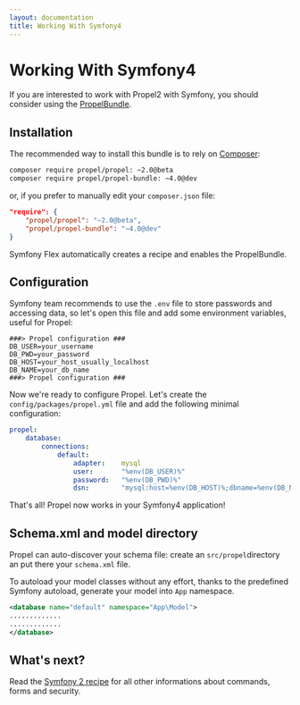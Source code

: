 ```yaml
---
layout: documentation
title: Working With Symfony4
---
```


# Working With Symfony4 #

If you are interested to work with Propel2 with Symfony, you should consider
using the [PropelBundle](https://github.com/propelorm/PropelBundle).

## Installation ##

The recommended way to install this bundle is to rely on
[Composer](http://getcomposer.org/):
```bash
composer require propel/propel: ~2.0@beta
composer require propel/propel-bundle: ~4.0@dev
```
or, if you prefer to manually edit your `composer.json` file: 

``` json
"require": {
    "propel/propel": "~2.0@beta",
    "propel/propel-bundle": "~4.0@dev"
}
```
Symfony Flex automatically creates a recipe and enables the PropelBundle.

## Configuration ##

Symfony team recommends to use the `.env` file to store passwords and accessing data, so let's open this file and add some environment variables, useful for Propel:

```
###> Propel configuration ###
DB_USER=your_username
DB_PWD=your_password
DB_HOST=your_host_usually_localhost
DB_NAME=your_db_name
###> Propel configuration ###
```

Now we're ready to configure Propel. Let's create the `config/packages/propel.yml` file and add the following minimal configuration:

```yaml
propel:
    database:
        connections:
            default:
                adapter:    mysql
                user:       "%env(DB_USER)%"
                password:   "%env(DB_PWD)%"
                dsn:        "mysql:host=%env(DB_HOST)%;dbname=%env(DB_NAME)%;charset=UTF8"
```

That's all! Propel now works in your Symfony4 application!

## Schema.xml and model directory ##

Propel can auto-discover your schema file: create an `src/propel`directory an put there your `schema.xml` file.

To autoload your model classes without any effort, thanks to the predefined Symfony autoload, generate your model into `App` namespace.

```xml
<database name="default" namespace="App\Model">
.............
.............
</database>
```

## What's next? ##

Read the [Symfony 2 recipe](/documentation/cookbook/symfony2/index.html) for all other informations about commands, forms and security. 